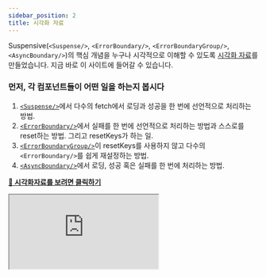 ```yaml
---
sidebar_position: 2
title: 시각화 자료
---
```


Suspensive(`<Suspense/>`, `<ErrorBoundary/>`, `<ErrorBoundaryGroup/>`, `<AsyncBoundary/>`)의 핵심 개념을 누구나 시각적으로 이해할 수 있도록 [시각화 자료](https://visualization.suspensive.org/react)를 만들었습니다. 지금 바로 이 사이트에 들어갈 수 있습니다.

### 먼저, 각 컴포넌트들이 어떤 일을 하는지 봅시다

1. [`<Suspense/>`](/docs/react/src/Suspense.i18n)에서 다수의 fetch에서 로딩과 성공을 한 번에 선언적으로 처리하는 방법.
2. [`<ErrorBoundary/>`](/docs/react/src/ErrorBoundary.i18n)에서 실패를 한 번에 선언적으로 처리하는 방법과 스스로를 reset하는 방법. 그리고 resetKeys가 하는 일.
3. [`<ErrorBoundaryGroup/>`](/docs/react/src/ErrorBoundaryGroup.i18n)이 resetKeys를 사용하지 않고 다수의 `<ErrorBoundary/>`를 쉽게 재설정하는 방법.
4. [`<AsyncBoundary/>`](/docs/react/src/AsyncBoundary.i18n)에서 로딩, 성공 혹은 실패를 한 번에 처리하는 방법.

[**🔗 시각화자료를 보려면 클릭하기**](https://visualization.suspensive.org/react)

<iframe
  src="https://visualization.suspensive.org/react"
  title="@suspensive/react"
  sandbox="allow-forms allow-modals allow-popups allow-presentation allow-same-origin allow-scripts"
  style={{
    width: '100%',
    height: '75vh',
    border: '0',
    borderRadius: 8,
    overflow: 'hidden',
    position: 'static',
    zIndex: 0,
  }}
></iframe>

